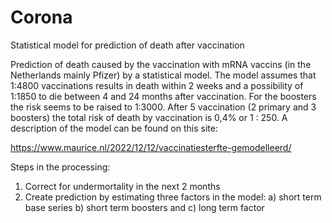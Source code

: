 # Corona
Statistical model for prediction of death after vaccination

Prediction of death caused by the vaccination with mRNA vaccins (in the Netherlands mainly Pfizer) by a statistical model. The model assumes that 1:4800 vaccinations results in death within 2 weeks and a possibility of 1:1850 to die between 4 and 24 months after vaccination. For the boosters the risk seems to be raised to 1:3000. After 5 vaccination (2 primary and 3 boosters) the total risk of death by vaccination is 0,4% or 1 : 250.
A description of the model can be found on this site:

https://www.maurice.nl/2022/12/12/vaccinatiesterfte-gemodelleerd/

Steps in the processing:
1) Correct for undermortality in the next 2 months
2) Create prediction by estimating three factors in the model: a) short term base series b) short term boosters and c) long term factor
